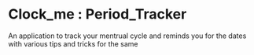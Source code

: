# Clock_me : Period_Tracker
An application to track your mentrual cycle and reminds you  for the dates with various tips and tricks for the same
